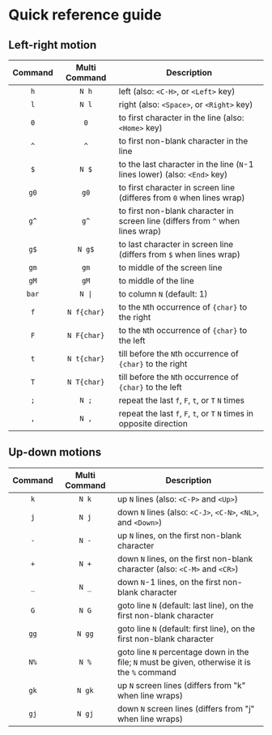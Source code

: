 # Quick reference guide

## Left-right motion

| Command | Multi Command | Description                                                                    |
|:-------:|:-------------:|--------------------------------------------------------------------------------|
|   `h`   |     `N h`     | left (also: `<C-H>`, or `<Left>` key)                                          |
|   `l`   |     `N l`     | right (also: `<Space>`, or `<Right>` key)                                      |
|   `0`   |      `0`      | to first character in the line (also: `<Home>` key)                            |
|   `^`   |      `^`      | to first non-blank character in the line                                       |
|   `$`   |     `N $`     | to the last character in the line (`N`-1 lines lower) (also: `<End>` key)      |
|   `g0`  |      `g0`     | to first character in screen line (differes from `0` when lines wrap)          |
|   `g^`  |      `g^`     | to first non-blank character in screen line (differs from `^` when lines wrap) |
|   `g$`  |     `N g$`    | to last character in screen line (differs from `$` when lines wrap)            |
|   `gm`  |      `gm`     | to middle of the screen line                                                   |
|   `gM`  |      `gM`     | to middle of the line                                                          |
|  `bar`  |     `N \|`    | to column `N` (default: 1)                                                     |
|   `f`   |  `N f{char}`  | to the `N`th occurrence of `{char}` to the right                               |
|   `F`   |  `N F{char}`  | to the `N`th occurrence of `{char}` to the left                                |
|   `t`   |  `N t{char}`  | till before the `N`th occurrence of `{char}` to the right                      |
|   `T`   |  `N T{char}`  | till before the `N`th occurrence of `{char}` to the left                       |
|   `;`   |     `N ;`     | repeat the last `f`, `F`, `t`, or `T` `N` times                                |
|   `,`   |     `N ,`     | repeat the last `f`, `F`, `t`, or `T` `N` times in opposite direction          |


## Up-down motions

| Command | Multi Command | Description                                                                                   |
|:-------:|:-------------:|-----------------------------------------------------------------------------------------------|
|   `k`   |     `N k`     | up `N` lines (also: `<C-P>` and `<Up>`)                                                       |
|   `j`   |     `N j`     | down `N` lines (also: `<C-J>`, `<C-N>`, `<NL>`, and `<Down>`)                                 |
|   `-`   |     `N -`     | up `N` lines, on the first non-blank character                                                |
|   `+`   |     `N +`     | down `N` lines, on the first non-blank character (also: `<C-M>` and `<CR>`)                   |
|   `_`   |     `N _`     | down `N`-1 lines, on the first non-blank character                                            |
|   `G`   |     `N G`     | goto line `N` (default: last line), on the first non-blank character                          |
|   `gg`  |     `N gg`    | goto line `N` (default: first line), on the first non-blank character                         |
|   `N%`  |     `N %`     | goto line `N` percentage down in the file; `N` must be given, otherwise it is the `%` command |
|   `gk`  |     `N gk`    | up `N` screen lines (differs from "k" when line wraps)                                        |
|   `gj`  |     `N gj`    | down `N` screen lines (differs from "j" when line wraps)                                      |
